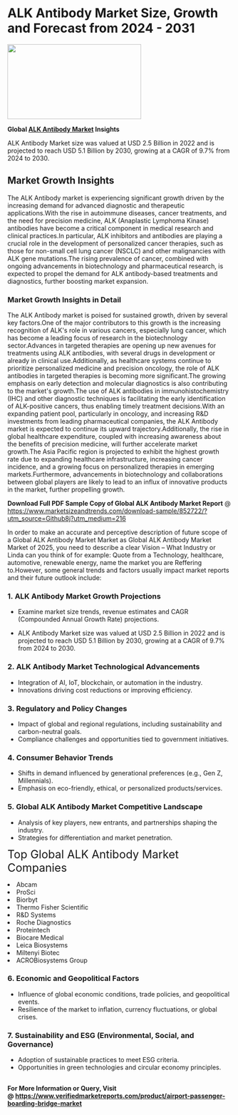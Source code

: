 <H1>ALK Antibody Market Size, Growth and Forecast from 2024 - 2031</H1><img class="aligncenter size-medium wp-image-584254" src="https://thirdeyenews.in/wp-content/uploads/2024/09/Global-Market-Research-300x168.jpeg" alt="" width="300" height="168" /><p><strong>Global&nbsp;<a href="https://www.marketsizeandtrends.com/download-sample/852722/?utm_source=Github8j?utm_medium=216">ALK Antibody Market</a> Insights</strong></p><p>ALK Antibody Market size was valued at USD 2.5 Billion in 2022 and is projected to reach USD 5.1 Billion by 2030, growing at a CAGR of 9.7% from 2024 to 2030.</p><p><h2>Market Growth Insights</h2> The ALK Antibody market is experiencing significant growth driven by the increasing demand for advanced diagnostic and therapeutic applications.With the rise in autoimmune diseases, cancer treatments, and the need for precision medicine, ALK (Anaplastic Lymphoma Kinase) antibodies have become a critical component in medical research and clinical practices.In particular, ALK inhibitors and antibodies are playing a crucial role in the development of personalized cancer therapies, such as those for non-small cell lung cancer (NSCLC) and other malignancies with ALK gene mutations.The rising prevalence of cancer, combined with ongoing advancements in biotechnology and pharmaceutical research, is expected to propel the demand for ALK antibody-based treatments and diagnostics, further boosting market expansion. <h3>Market Growth Insights in Detail</h3> The ALK Antibody market is poised for sustained growth, driven by several key factors.One of the major contributors to this growth is the increasing recognition of ALK's role in various cancers, especially lung cancer, which has become a leading focus of research in the biotechnology sector.Advances in targeted therapies are opening up new avenues for treatments using ALK antibodies, with several drugs in development or already in clinical use.Additionally, as healthcare systems continue to prioritize personalized medicine and precision oncology, the role of ALK antibodies in targeted therapies is becoming more significant.The growing emphasis on early detection and molecular diagnostics is also contributing to the market's growth.The use of ALK antibodies in immunohistochemistry (IHC) and other diagnostic techniques is facilitating the early identification of ALK-positive cancers, thus enabling timely treatment decisions.With an expanding patient pool, particularly in oncology, and increasing R&D investments from leading pharmaceutical companies, the ALK Antibody market is expected to continue its upward trajectory.Additionally, the rise in global healthcare expenditure, coupled with increasing awareness about the benefits of precision medicine, will further accelerate market growth.The Asia Pacific region is projected to exhibit the highest growth rate due to expanding healthcare infrastructure, increasing cancer incidence, and a growing focus on personalized therapies in emerging markets.Furthermore, advancements in biotechnology and collaborations between global players are likely to lead to an influx of innovative products in the market, further propelling growth.</p><p><span class=""><strong>Download Full PDF Sample Copy of Global ALK Antibody Market Report</strong> @ <a href="https://www.marketsizeandtrends.com/download-sample/852722/?utm_source=Github8j?utm_medium=216" target="_blank">https://www.marketsizeandtrends.com/download-sample/852722/?utm_source=Github8j?utm_medium=216</a></span></p><p>In order to make an accurate and perceptive description of future scope of a Global&nbsp;ALK Antibody Market Market as Global&nbsp;ALK Antibody Market Market of 2025, you need to describe a clear Vision &ndash; What Industry or Linda can you think of for example: Quote from a Technology, healthcare, automotive, renewable energy, name the market you are Reffering to.However, some general trends and factors usually impact market reports and their future outlook include:</p><h3>1.&nbsp;<strong>ALK Antibody Market Growth Projections</strong></h3><ul><li>Examine market size trends, revenue estimates and CAGR (Compounded Annual Growth Rate) projections.</li><li><p>ALK Antibody Market size was valued at USD 2.5 Billion in 2022 and is projected to reach USD 5.1 Billion by 2030, growing at a CAGR of 9.7% from 2024 to 2030.</p></li></ul><h3>2.&nbsp;<strong>ALK Antibody Market Technological Advancements</strong></h3><ul><li>Integration of AI, IoT, blockchain, or automation in the industry.</li><li>Innovations driving cost reductions or improving efficiency.</li></ul><h3>3.&nbsp;<strong>Regulatory and Policy Changes</strong></h3><ul><li>Impact of global and regional regulations, including sustainability and carbon-neutral goals.</li><li>Compliance challenges and opportunities tied to government initiatives.</li></ul><h3>4.&nbsp;<strong>Consumer Behavior Trends</strong></h3><ul><li>Shifts in demand influenced by generational preferences (e.g., Gen Z, Millennials).</li><li>Emphasis on eco-friendly, ethical, or personalized products/services.</li></ul><h3>5.&nbsp;<strong>Global ALK Antibody Market Competitive Landscape</strong></h3><ul><li>Analysis of key players, new entrants, and partnerships shaping the industry.</li><li>Strategies for differentiation and market penetration.</li></ul><p data-pm-slice="1 1 []"><span style="color: inherit; font-family: inherit; font-size: 25px;">Top Global ALK Antibody Market Companies</span></p><div class="" data-test-id=""><p><li>Abcam</li><li> ProSci</li><li> Biorbyt</li><li> Thermo Fisher Scientific</li><li> R&D Systems</li><li> Roche Diagnostics</li><li> Proteintech</li><li> Biocare Medical</li><li> Leica Biosystems</li><li> Miltenyi Biotec</li><li> ACROBiosystems Group</li></p></div><h3>6.&nbsp;<strong>Economic and Geopolitical Factors</strong></h3><ul><li>Influence of global economic conditions, trade policies, and geopolitical events.</li><li>Resilience of the market to inflation, currency fluctuations, or global crises.</li></ul><h3>7.&nbsp;<strong>Sustainability and ESG (Environmental, Social, and Governance)</strong></h3><ul><li>Adoption of sustainable practices to meet ESG criteria.</li><li>Opportunities in green technologies and circular economy principles.</li></ul><h2><strong style="font-size: 14px;">For More Information or Query, Visit @&nbsp;</strong><a style="background-color: #ffffff; font-size: 14px;" href="https://www.marketsizeandtrends.com/report/alk-antibody-market/" target="_blank">https://www.verifiedmarketreports.com/product/airport-passenger-boarding-bridge-market</a></h2>